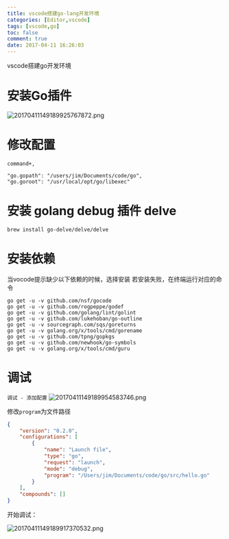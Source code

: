 ```yaml
---
title: vscode搭建go-lang开发环境
categories: [Editor,vscode]
tags: [vscode,go]
toc: false
comment: true
date: 2017-04-11 16:26:03
---
```



vscode搭建go开发环境



<!--more-->
# 安装Go插件
![20170411149189925767872.png](http://o9xbyqajf.bkt.clouddn.com/20170411149189925767872.png)

# 修改配置
`command+,`
```
"go.gopath": "/users/jim/Documents/code/go",
"go.goroot": "/usr/local/opt/go/libexec"
```

# 安装 golang debug 插件 delve
```
brew install go-delve/delve/delve
```

# 安装依赖
当vocode提示缺少以下依赖的时候，选择安装
若安装失败，在终端运行对应的命令
``` shell
go get -u -v github.com/nsf/gocode
go get -u -v github.com/rogpeppe/godef
go get -u -v github.com/golang/lint/golint
go get -u -v github.com/lukehoban/go-outline
go get -u -v sourcegraph.com/sqs/goreturns
go get -u -v golang.org/x/tools/cmd/gorename
go get -u -v github.com/tpng/gopkgs
go get -u -v github.com/newhook/go-symbols
go get -u -v golang.org/x/tools/cmd/guru
```

# 调试
`调试 - 添加配置`
![20170411149189954583746.png](http://o9xbyqajf.bkt.clouddn.com/20170411149189954583746.png)

修改`program`为文件路径

``` json /Users/jim/Documents/code/go/.vscode/launch.json
{
    "version": "0.2.0",
    "configurations": [
        {
            "name": "Launch file",
            "type": "go",
            "request": "launch",
            "mode": "debug",
            "program": "/Users/jim/Documents/code/go/src/hello.go"
        }
    ],
    "compounds": []
}
```

开始调试：

![20170411149189917370532.png](http://o9xbyqajf.bkt.clouddn.com/20170411149189917370532.png)

 